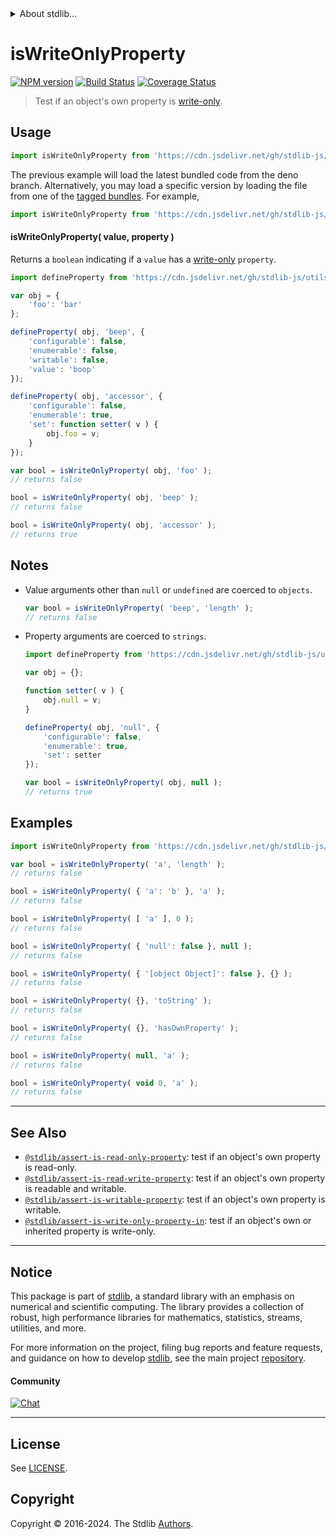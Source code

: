 <!--

@license Apache-2.0

Copyright (c) 2018 The Stdlib Authors.

Licensed under the Apache License, Version 2.0 (the "License");
you may not use this file except in compliance with the License.
You may obtain a copy of the License at

   http://www.apache.org/licenses/LICENSE-2.0

Unless required by applicable law or agreed to in writing, software
distributed under the License is distributed on an "AS IS" BASIS,
WITHOUT WARRANTIES OR CONDITIONS OF ANY KIND, either express or implied.
See the License for the specific language governing permissions and
limitations under the License.

-->


<details>
  <summary>
    About stdlib...
  </summary>
  <p>We believe in a future in which the web is a preferred environment for numerical computation. To help realize this future, we've built stdlib. stdlib is a standard library, with an emphasis on numerical and scientific computation, written in JavaScript (and C) for execution in browsers and in Node.js.</p>
  <p>The library is fully decomposable, being architected in such a way that you can swap out and mix and match APIs and functionality to cater to your exact preferences and use cases.</p>
  <p>When you use stdlib, you can be absolutely certain that you are using the most thorough, rigorous, well-written, studied, documented, tested, measured, and high-quality code out there.</p>
  <p>To join us in bringing numerical computing to the web, get started by checking us out on <a href="https://github.com/stdlib-js/stdlib">GitHub</a>, and please consider <a href="https://opencollective.com/stdlib">financially supporting stdlib</a>. We greatly appreciate your continued support!</p>
</details>

# isWriteOnlyProperty

[![NPM version][npm-image]][npm-url] [![Build Status][test-image]][test-url] [![Coverage Status][coverage-image]][coverage-url] <!-- [![dependencies][dependencies-image]][dependencies-url] -->

> Test if an object's own property is [write-only][@stdlib/utils/define-write-only-accessor].



<section class="usage">

## Usage

```javascript
import isWriteOnlyProperty from 'https://cdn.jsdelivr.net/gh/stdlib-js/assert-is-write-only-property@deno/mod.js';
```
The previous example will load the latest bundled code from the deno branch. Alternatively, you may load a specific version by loading the file from one of the [tagged bundles](https://github.com/stdlib-js/assert-is-write-only-property/tags). For example,

```javascript
import isWriteOnlyProperty from 'https://cdn.jsdelivr.net/gh/stdlib-js/assert-is-write-only-property@v0.2.2-deno/mod.js';
```

#### isWriteOnlyProperty( value, property )

Returns a `boolean` indicating if a `value` has a [write-only][@stdlib/utils/define-write-only-accessor] `property`.

<!-- eslint-disable no-restricted-syntax -->

```javascript
import defineProperty from 'https://cdn.jsdelivr.net/gh/stdlib-js/utils-define-property@deno/mod.js';

var obj = {
    'foo': 'bar'
};

defineProperty( obj, 'beep', {
    'configurable': false,
    'enumerable': false,
    'writable': false,
    'value': 'boop'
});

defineProperty( obj, 'accessor', {
    'configurable': false,
    'enumerable': true,
    'set': function setter( v ) {
        obj.foo = v;
    }
});

var bool = isWriteOnlyProperty( obj, 'foo' );
// returns false

bool = isWriteOnlyProperty( obj, 'beep' );
// returns false

bool = isWriteOnlyProperty( obj, 'accessor' );
// returns true
```

</section>

<!-- /.usage -->

<section class="notes">

## Notes

-   Value arguments other than `null` or `undefined` are coerced to `objects`.

    ```javascript
    var bool = isWriteOnlyProperty( 'beep', 'length' );
    // returns false
    ```

-   Property arguments are coerced to `strings`.

    ```javascript
    import defineProperty from 'https://cdn.jsdelivr.net/gh/stdlib-js/utils-define-property@deno/mod.js';

    var obj = {};

    function setter( v ) {
        obj.null = v;
    }

    defineProperty( obj, 'null', {
        'configurable': false,
        'enumerable': true,
        'set': setter
    });

    var bool = isWriteOnlyProperty( obj, null );
    // returns true
    ```

</section>

<!-- /.notes -->

<section class="examples">

## Examples

<!-- eslint-disable object-curly-newline -->

<!-- eslint no-undef: "error" -->

```javascript
import isWriteOnlyProperty from 'https://cdn.jsdelivr.net/gh/stdlib-js/assert-is-write-only-property@deno/mod.js';

var bool = isWriteOnlyProperty( 'a', 'length' );
// returns false

bool = isWriteOnlyProperty( { 'a': 'b' }, 'a' );
// returns false

bool = isWriteOnlyProperty( [ 'a' ], 0 );
// returns false

bool = isWriteOnlyProperty( { 'null': false }, null );
// returns false

bool = isWriteOnlyProperty( { '[object Object]': false }, {} );
// returns false

bool = isWriteOnlyProperty( {}, 'toString' );
// returns false

bool = isWriteOnlyProperty( {}, 'hasOwnProperty' );
// returns false

bool = isWriteOnlyProperty( null, 'a' );
// returns false

bool = isWriteOnlyProperty( void 0, 'a' );
// returns false
```

</section>

<!-- /.examples -->

<!-- Section for related `stdlib` packages. Do not manually edit this section, as it is automatically populated. -->

<section class="related">

* * *

## See Also

-   <span class="package-name">[`@stdlib/assert-is-read-only-property`][@stdlib/assert/is-read-only-property]</span><span class="delimiter">: </span><span class="description">test if an object's own property is read-only.</span>
-   <span class="package-name">[`@stdlib/assert-is-read-write-property`][@stdlib/assert/is-read-write-property]</span><span class="delimiter">: </span><span class="description">test if an object's own property is readable and writable.</span>
-   <span class="package-name">[`@stdlib/assert-is-writable-property`][@stdlib/assert/is-writable-property]</span><span class="delimiter">: </span><span class="description">test if an object's own property is writable.</span>
-   <span class="package-name">[`@stdlib/assert-is-write-only-property-in`][@stdlib/assert/is-write-only-property-in]</span><span class="delimiter">: </span><span class="description">test if an object's own or inherited property is write-only.</span>

</section>

<!-- /.related -->

<!-- Section for all links. Make sure to keep an empty line after the `section` element and another before the `/section` close. -->


<section class="main-repo" >

* * *

## Notice

This package is part of [stdlib][stdlib], a standard library with an emphasis on numerical and scientific computing. The library provides a collection of robust, high performance libraries for mathematics, statistics, streams, utilities, and more.

For more information on the project, filing bug reports and feature requests, and guidance on how to develop [stdlib][stdlib], see the main project [repository][stdlib].

#### Community

[![Chat][chat-image]][chat-url]

---

## License

See [LICENSE][stdlib-license].


## Copyright

Copyright &copy; 2016-2024. The Stdlib [Authors][stdlib-authors].

</section>

<!-- /.stdlib -->

<!-- Section for all links. Make sure to keep an empty line after the `section` element and another before the `/section` close. -->

<section class="links">

[npm-image]: http://img.shields.io/npm/v/@stdlib/assert-is-write-only-property.svg
[npm-url]: https://npmjs.org/package/@stdlib/assert-is-write-only-property

[test-image]: https://github.com/stdlib-js/assert-is-write-only-property/actions/workflows/test.yml/badge.svg?branch=v0.2.2
[test-url]: https://github.com/stdlib-js/assert-is-write-only-property/actions/workflows/test.yml?query=branch:v0.2.2

[coverage-image]: https://img.shields.io/codecov/c/github/stdlib-js/assert-is-write-only-property/main.svg
[coverage-url]: https://codecov.io/github/stdlib-js/assert-is-write-only-property?branch=main

<!--

[dependencies-image]: https://img.shields.io/david/stdlib-js/assert-is-write-only-property.svg
[dependencies-url]: https://david-dm.org/stdlib-js/assert-is-write-only-property/main

-->

[chat-image]: https://img.shields.io/gitter/room/stdlib-js/stdlib.svg
[chat-url]: https://app.gitter.im/#/room/#stdlib-js_stdlib:gitter.im

[stdlib]: https://github.com/stdlib-js/stdlib

[stdlib-authors]: https://github.com/stdlib-js/stdlib/graphs/contributors

[umd]: https://github.com/umdjs/umd
[es-module]: https://developer.mozilla.org/en-US/docs/Web/JavaScript/Guide/Modules

[deno-url]: https://github.com/stdlib-js/assert-is-write-only-property/tree/deno
[deno-readme]: https://github.com/stdlib-js/assert-is-write-only-property/blob/deno/README.md
[umd-url]: https://github.com/stdlib-js/assert-is-write-only-property/tree/umd
[umd-readme]: https://github.com/stdlib-js/assert-is-write-only-property/blob/umd/README.md
[esm-url]: https://github.com/stdlib-js/assert-is-write-only-property/tree/esm
[esm-readme]: https://github.com/stdlib-js/assert-is-write-only-property/blob/esm/README.md
[branches-url]: https://github.com/stdlib-js/assert-is-write-only-property/blob/main/branches.md

[stdlib-license]: https://raw.githubusercontent.com/stdlib-js/assert-is-write-only-property/main/LICENSE

[@stdlib/utils/define-write-only-accessor]: https://github.com/stdlib-js/utils-define-write-only-accessor/tree/deno

<!-- <related-links> -->

[@stdlib/assert/is-read-only-property]: https://github.com/stdlib-js/assert-is-read-only-property/tree/deno

[@stdlib/assert/is-read-write-property]: https://github.com/stdlib-js/assert-is-read-write-property/tree/deno

[@stdlib/assert/is-writable-property]: https://github.com/stdlib-js/assert-is-writable-property/tree/deno

[@stdlib/assert/is-write-only-property-in]: https://github.com/stdlib-js/assert-is-write-only-property-in/tree/deno

<!-- </related-links> -->

</section>

<!-- /.links -->
